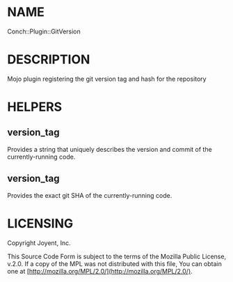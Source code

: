 # NAME

Conch::Plugin::GitVersion

# DESCRIPTION

Mojo plugin registering the git version tag and hash for the repository

# HELPERS

## version\_tag

Provides a string that uniquely describes the version and commit of the currently-running code.

## version\_tag

Provides the exact git SHA of the currently-running code.

# LICENSING

Copyright Joyent, Inc.

This Source Code Form is subject to the terms of the Mozilla Public License,
v.2.0. If a copy of the MPL was not distributed with this file, You can obtain
one at [http://mozilla.org/MPL/2.0/](http://mozilla.org/MPL/2.0/).
